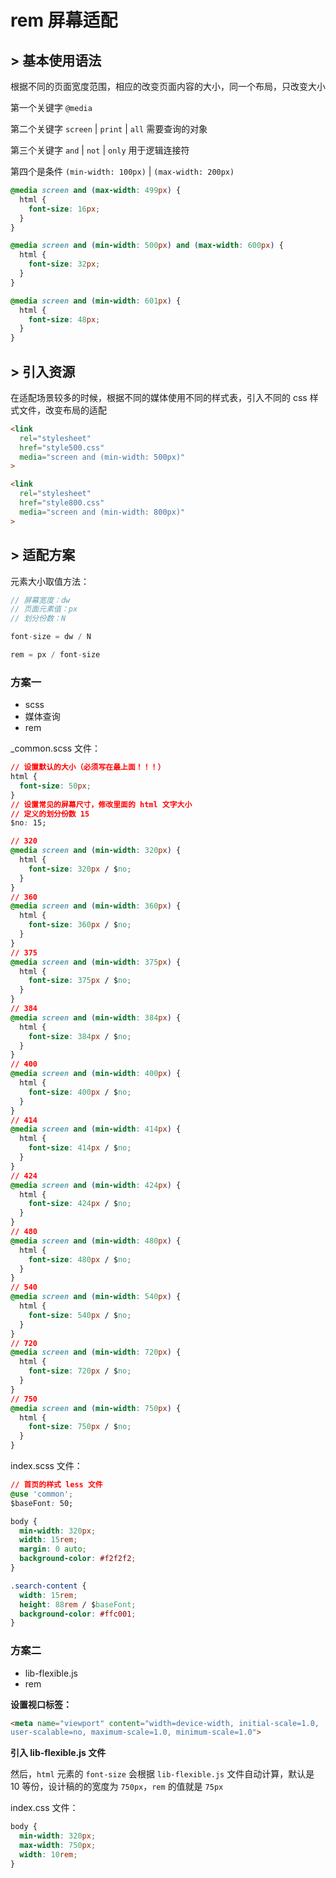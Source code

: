 
# rem 屏幕适配

## > 基本使用语法

根据不同的页面宽度范围，相应的改变页面内容的大小，同一个布局，只改变大小

第一个关键字 `@media` 

第二个关键字 `screen` | `print` | `all` 需要查询的对象

第三个关键字 `and` | `not` | `only` 用于逻辑连接符

第四个是条件 `(min-width: 100px)` | `(max-width: 200px)`

```css
@media screen and (max-width: 499px) {
  html {
    font-size: 16px;
  }
}

@media screen and (min-width: 500px) and (max-width: 600px) {
  html {
    font-size: 32px;
  }
}

@media screen and (min-width: 601px) {
  html {
    font-size: 48px;
  }
}
```

## > 引入资源

在适配场景较多的时候，根据不同的媒体使用不同的样式表，引入不同的 css 样式文件，改变布局的适配

```html
<link 
  rel="stylesheet" 
  href="style500.css" 
  media="screen and (min-width: 500px)"
>

<link 
  rel="stylesheet" 
  href="style800.css" 
  media="screen and (min-width: 800px)"
>
```

## > 适配方案

元素大小取值方法：
```js
// 屏幕宽度：dw
// 页面元素值：px
// 划分份数：N

font-size = dw / N

rem = px / font-size
```

### 方案一

* scss
* 媒体查询
* rem

_common.scss 文件：
```css
// 设置默认的大小（必须写在最上面！！！）
html {
  font-size: 50px;
}
// 设置常见的屏幕尺寸，修改里面的 html 文字大小
// 定义的划分份数 15
$no: 15;

// 320
@media screen and (min-width: 320px) {
  html {
    font-size: 320px / $no;
  }
}
// 360
@media screen and (min-width: 360px) {
  html {
    font-size: 360px / $no;
  }
}
// 375
@media screen and (min-width: 375px) {
  html {
    font-size: 375px / $no;
  }
}
// 384
@media screen and (min-width: 384px) {
  html {
    font-size: 384px / $no;
  }
}
// 400
@media screen and (min-width: 400px) {
  html {
    font-size: 400px / $no;
  }
}
// 414
@media screen and (min-width: 414px) {
  html {
    font-size: 414px / $no;
  }
}
// 424
@media screen and (min-width: 424px) {
  html {
    font-size: 424px / $no;
  }
}
// 480
@media screen and (min-width: 480px) {
  html {
    font-size: 480px / $no;
  }
}
// 540
@media screen and (min-width: 540px) {
  html {
    font-size: 540px / $no;
  }
}
// 720
@media screen and (min-width: 720px) {
  html {
    font-size: 720px / $no;
  }
}
// 750
@media screen and (min-width: 750px) {
  html {
    font-size: 750px / $no;
  }
}
```
index.scss 文件：
```css
// 首页的样式 less 文件
@use 'common';
$baseFont: 50;

body {
  min-width: 320px;
  width: 15rem;
  margin: 0 auto;
  background-color: #f2f2f2;
}

.search-content {
  width: 15rem;
  height: 88rem / $baseFont;
  background-color: #ffc001;
}
```

### 方案二

* lib-flexible.js
* rem

**设置视口标签：**
```html
<meta name="viewport" content="width=device-width, initial-scale=1.0,
user-scalable=no, maximum-scale=1.0, minimum-scale=1.0">
```

**引入 lib-flexible.js 文件**

然后，`html` 元素的 `font-size` 会根据 `lib-flexible.js` 文件自动计算，默认是 10 等份，设计稿的的宽度为 `750px`，`rem` 的值就是 `75px`

index.css 文件：
```css
body {
  min-width: 320px;
  max-width: 750px;
  width: 10rem;
}
```
